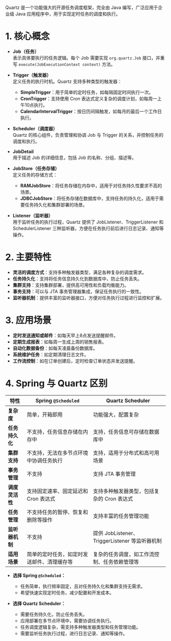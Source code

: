 Quartz 是一个功能强大的开源任务调度框架，完全由 Java 编写，广泛应用于企业级 Java 应用程序中，用于实现定时任务的调度和执行。

# 1. 核心概念

- **Job（任务）**  
    表示具体要执行的任务逻辑。每个 Job 需要实现 `org.quartz.Job` 接口，并重写 `execute(JobExecutionContext context)` 方法。
    
- **Trigger（触发器）**  
    定义任务的执行时机。Quartz 支持多种类型的触发器：
    - **SimpleTrigger**：用于简单的定时任务，如每隔固定时间执行一次。
    - **CronTrigger**：支持使用 Cron 表达式定义复杂的调度计划，如每周一上午10点执行。
    - **CalendarIntervalTrigger**：按日历间隔触发，如每月的最后一个工作日执行。
    
- **Scheduler（调度器）**  
    Quartz 的核心组件，负责管理和协调 Job 与 Trigger 的关系，并控制任务的调度和执行。
    
- **JobDetail**  
    用于描述 Job 的详细信息，包括 Job 的名称、分组、描述等。
    
- **JobStore（任务存储）**  
    定义任务的存储方式：
    - **RAMJobStore**：将任务存储在内存中，适用于对任务持久性要求不高的场景。
    - **JDBCJobStore**：将任务存储在数据库中，支持任务的持久化，适用于需要任务持久化和集群部署的场景。
    
- **Listener（监听器）**  
    用于监听任务的执行过程，Quartz 提供了 JobListener、TriggerListener 和 SchedulerListener 三种监听器，方便在任务执行前后进行日志记录、通知等操作。

# 2. 主要特性

- **灵活的调度方式**：支持多种触发器类型，满足各种复杂的调度需求。
- **任务持久化**：支持将任务信息持久化到数据库中，防止任务丢失。
- **集群支持**：支持集群部署，提供高可用性和负载均衡能力。
- **事务支持**：可以与 JTA 事务管理器集成，保证任务执行的一致性。
- **监听器机制**：提供丰富的监听器接口，方便对任务执行过程进行监控和扩展。

# 3. 应用场景

- **定时发送通知或邮件**：如每天早上8点发送提醒邮件。
- **定期生成报表**：如每周一生成上周的销售报表。
- **自动化数据备份**：如每天凌晨备份数据库。
- **系统维护任务**：如定期清理日志文件。
- **工作流控制**：如在订单创建后，定时检查订单状态并发送提醒。

# 4. Spring 与 Quartz 区别
|特性|Spring `@Scheduled`|Quartz Scheduler|
|---|---|---|
|**复杂度**|简单，开箱即用|功能强大，配置复杂|
|**任务持久化**|不支持，任务信息存储在内存中|支持，任务信息可存储在数据库中|
|**集群支持**|不支持，无法在多节点环境中协调任务执行|支持，适用于分布式和高可用场景|
|**事务管理**|不支持|支持 JTA 事务管理|
|**调度灵活性**|支持固定速率、固定延迟和 Cron 表达式|支持多种触发器类型，包括复杂的 Cron 表达式|
|**任务管理**|不支持任务的暂停、恢复和删除等操作|支持丰富的任务管理功能|
|**监听器机制**|不支持|提供 JobListener、TriggerListener 等监听器机制|
|**适用场景**|简单的定时任务，如定时发送邮件、清理缓存等|复杂的任务调度，如工作流控制、任务依赖管理等|
- **选择 Spring `@Scheduled`：**
    
    - 任务简单，执行频率固定，且对任务持久化和集群支持无需求。
    - 希望快速实现定时任务，减少配置和开发成本。
    
- **选择 Quartz Scheduler：**
    
    - 需要任务持久化，防止任务丢失。
    - 应用部署在多节点环境中，需要协调任务执行。
    - 任务调度逻辑复杂，需支持多种触发器类型和任务管理功能。
    - 需要监听任务执行过程，进行日志记录、通知等操作。